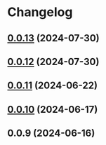 # Changelog

## [0.0.13](https://github.com/Web3-FullStack/layer/compare/v0.0.12...v0.0.13) (2024-07-30)

## [0.0.12](https://github.com/Web3-FullStack/layer/compare/v0.0.11...v0.0.12) (2024-07-30)

## [0.0.11](https://github.com/Web3-FullStack/layer/compare/v0.0.10...v0.0.11) (2024-06-22)

## [0.0.10](https://github.com/Web3-FullStack/layer/compare/v0.0.9...v0.0.10) (2024-06-17)

## 0.0.9 (2024-06-16)
